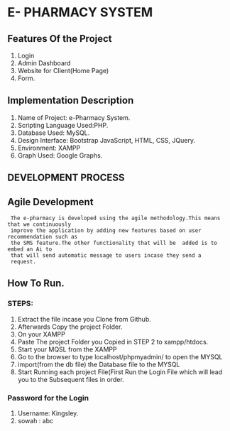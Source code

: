 # E- PHARMACY SYSTEM
## Features Of the Project
 1. Login
 2. Admin Dashboard
 3. Website for Client(Home Page)
 4. Form.
   
## Implementation Description
 1. Name of Project:   e-Pharmacy System.
 2. Scripting Language Used:PHP.
 3. Database Used:  MySQL.
 4. Design Interface: Bootstrap JavaScript, HTML, CSS, JQuery.
 5. Environment: XAMPP
 6. Graph Used: Google Graphs.
  
  ## DEVELOPMENT PROCESS 
  ## Agile Development
	 The e-pharmacy is developed using the agile methodology.This means that we continuously 
	 improve the application by adding new features based on user   recommendation such as 
	 the SMS feature.The other functionality that will be  added is to embed an Ai to 
	 that will send automatic message to users incase they send a 
 	 request.
   
 ## How To Run. 
  ### STEPS:
   1. Extract the file incase you Clone from Github.
   2. Afterwards Copy the project Folder.
   3. On your XAMPP 
   4. Paste The project Folder you Copied in STEP 2 to xampp/htdocs.
   6. Start your MQSL from the XAMPP 
   7. Go to the browser to type localhost/phpmyadmin/ to open the MYSQL
   8. import(from the db file) the Database file to the MYSQL
   9. Start Running each project File(First Run the Login File which will lead you 
         to the Subsequent files in order.
 

   ### Password for the Login
   1. Username: Kingsley.
   2. sowah : abc 
